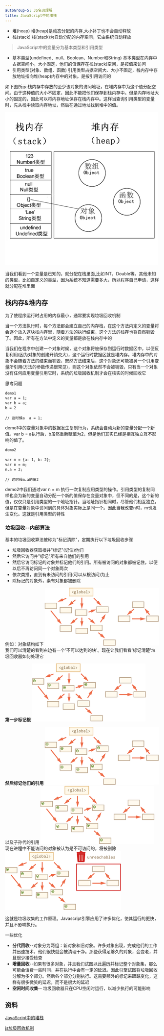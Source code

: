 ```yaml
---
autoGroup-5: JS名词理解
title: JavaScript中的堆栈
---
```

- 堆(heap) 堆(heap)是动态分配的内存,大小补丁也不会自动释放
- 栈(stack) 栈(stack)为自动分配的内存空间，它由系统自动释放

> JavaScript中的变量分为基本类型和引用类型

- 基本类型(undefined、null、Boolean、Number和String)
    基本类型在内存中占据空间小，大小固定，他们的值保存在栈(stack)空间，是按值来访问
- 引用类型(对象、数组、函数)
    引用类型占据空间大、大小不固定，栈内存中存放地址指向堆(heap)内存中的对象。是按引用访问的

如下图所示:栈内存中存放的至少该对象的访问地址，在堆内存中为这个值分配空间。由于这种值的大小不固定，因此不能把他们保存到栈内存中。但是内存地址大小的固定的，因此可以将内存地址保存在栈内存中。这样当查询引用类型的变量时，先从栈中读取内存地址，然后在通过地址找到堆中的值。

![堆栈](./images/2063708726-5937c22f1a4ca_fix732.png)

当我们看到一个变量是已知的，就分配在栈里面,比如INT，Double等。其他未知的类型，比如自定义的类型，因为系统不知道需要多大，所以程序自己申请，这样就分配在堆里面

## 栈内存&堆内存

为了使程序运行时占用的内存最小，通常要实现垃圾回收机制

当一个方法执行时，每个方法都会建立自己的内存栈，在这个方法内定义的变量将会逐个放入这块栈内存里，随着方法的执行结束，这个方法的栈存也将自然销毁了。因此，所有在方法中定义的变量都是放在栈内存中的

当我们在程序中创建一个对象时候，这个对象将被保存到运行时数据区中，以便反复利用(因为对象的创建开销交大)，这个运行时数据区就是堆内存。堆内存中的对象不会随着方法的结束而销毁，既然方法结束后，这个对象还可能被另一个引用变量所引用(方法的参数传递很常见)，则这个对象依然不会被销毁，只有当一个对象没有任何应用变量引用它时，系统的垃圾回收机制才会在核实的时候回收它

思考问题
```
demo1
var a = 1;
var b = a;
b = 2

// 这时候a  a = 1;
```
demo1中的变量对象中的数据发生复制行为，系统会自动为新的变量分配一个新值。var b = a执行后，b虽然重新赋值为2，但是他们其实已经是相互独立互不影响的值了。

```
demo2

var m = {a: 1, b: 2};
var n = m;
n.a = 2;

// 这时候m.a的值2
```
demo2中我们通过var n = m 执行一次复制应用类型的操作。引用类型的复制同样也会为新的变量自动分配一个新的值保存在变量对象中，但不同的是，这个新的值，仅仅只是引用类型的一个地址指针。当地址指针相同时，尽管他们相互独立，但是在变量对象中访问到的具体对象实际上是同一个。因此当我改变n时，m也发生变化。这就是引用类型的特性

### 垃圾回收--内部算法
基本的垃圾回收算法被称为"标记清除"，定期执行以下垃圾回收步骤

- 垃圾回收器获取根并"标记"(记住)他们
- 然后它访问并"标记"所有来自他们的引用
- 然后它访问标记的对象并标记他们的引用。所有被访问的对象都被记住，以便以后不再访问同一个对象两次
- 依次类推，直到有未访问的引用(可以从根访问)为止
- 除标记的对象外，素有对象都被删除

例如：对象结构如下
![对象结构](./images/1707342869-5c9358c332559_fix732.png)
我们可以清楚的看到右边有一个'不可以达到的块'。现在让我们看看'标记清楚'垃圾回收器如何处理它

**第一步标记根**
![标记根](./images/269043904-5c9359379ef4a_fix732.png)

**然后标记他们的引用**
![标记他们的引用](./images/4235146972-5c9359632ee4e_fix732.png)
以及子孙代的引用
![子孙代引用](./images/1988905638-5c9359b1138ea_fix732.png)
现在进程中不能访问的对象被认为是不可访问的，将被删除
![删除不可访问的](./images/434932871-5c9359fc2ac1b_fix732.png)

这就是垃圾收集的工作原理。Javascript引擎应用了许多优化，使其运行的更快，并且不影响执行。

一些优化

- **分代回收**--对象分为两组：新对象和旧对象。许多对象出现，完成他们的工作并迅速技术，他们很快就会被清理干净。那些获得足够久的对象，会变老，并且很少接受检查
- **增量回收**--如果有很多对象，并且我们试图以此遍历并标记整个对象集，那么可能会话费一些时间，并在执行中会有一定的延迟。因此引擎试图将垃圾回收分解为多个部分。然后各个部分分别执行。这需要额外的标记来跟踪变化，这样有很多微笑的延迟，而不是很大的延迟
- **空闲时间收集**-- 垃圾回收器只在CPU空闲时运行，以减少执行的可能影响


## 资料
[JavaScript中的堆栈](https://segmentfault.com/a/1190000009693516)

[js垃圾回收机制](https://segmentfault.com/a/1190000018605776)